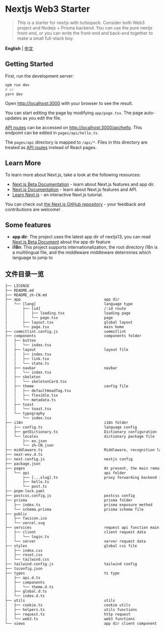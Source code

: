 # Nextjs Web3 Starter

> This is a starter for nextjs with turbopack. Consider both Web3 project and Nodejs + Prisma backend. You can use the pure nextjs front-end, or you can write the front-end and back-end together to make a small full-stack boy.

**English** | [中文](./README.zh-CN.md)

## Getting Started

First, run the development server:

```bash
npm run dev
# or
yarn dev
```

Open [http://localhost:3000](http://localhost:3000) with your browser to see the result.

You can start editing the page by modifying `app/page.tsx`. The page auto-updates as you edit the file.

[API routes](https://nextjs.org/docs/api-routes/introduction) can be accessed on [http://localhost:3000/api/hello](http://localhost:3000/api/hello). This endpoint can be edited in `pages/api/hello.ts`.

The `pages/api` directory is mapped to `/api/*`. Files in this directory are treated as [API routes](https://nextjs.org/docs/api-routes/introduction) instead of React pages.

## Learn More

To learn more about Next.js, take a look at the following resources:

- [Next.js Beta Documentation](https://beta.nextjs.org) - learn about Next.js features and app dir.
- [Next.js Documentation](https://nextjs.org/docs) - learn about Next.js features and API.
- [Learn Next.js](https://nextjs.org/learn) - an interactive Next.js tutorial.

You can check out [the Next.js GitHub repository](https://github.com/vercel/next.js/) - your feedback and contributions are welcome!

## Some features

- **app dir**: The project uses the latest app dir of nextjs13, you can read [Next.js Beta Document](https://beta.nextjs.org) about the app dir feature
- **i18n**: This project supports internationalization, the root directory i18n is a multilingual file, and the middleware middleware determines which language to jump to

## 文件目录一览

```txt
├── LICENSE
├── README.md
├── README_zh-CN.md
├── app                                      app dir
│   └── [lang]                               language type
│       ├── [id]                             /:id route
│       │   ├── loading.tsx                  loading page
│       │   └── page.tsx                     page
│       ├── layout.tsx                       global layout
│       └── page.tsx                         main home
├── commitlint.config.js                     commitlint
├── components                               components folder
│   ├── button
│   │   └── index.tsx
│   ├── layout                               layout file
│   │   ├── index.tsx
│   │   ├── link.tsx
│   │   └── state.ts
│   ├── navbar                               navbar
│   │   └── index.tsx
│   ├── skeleton
│   │   └── skeletonCard.tsx
│   ├── theme                                config file
│   │   ├── defaultHeadTag.tsx
│   │   ├── flexible.tsx
│   │   └── metadata.ts
│   ├── toast
│   │   └── toast.tsx
│   └── typography
│       └── index.tsx
├── i18n                                     i18n folder
│   ├── config.ts                            language config
│   ├── getDictionary.ts                     Dictionary configuration
│   └── locales                              dictionary package file
│       ├── en.json
│       └── zh-CN.json
├── middleware.ts                            Middleware, recognition language jump
├── next-env.d.ts
├── next.config.js                           nextjs config
├── package.json
├── pages                                    At present, the main remaining api is here
│   └── api                                  api folder
│       ├── [...slug].ts                     proxy forwarding backend interface
│       ├── hello.ts
│       └── post.ts
├── pnpm-lock.yaml
├── postcss.config.js                        postcss config
├── prisma                                   prisma folder
│   ├── index.ts                             prisma exposure method
│   └── schema.prisma                        prisma schema file
├── public
│   ├── favicon.ico
│   └── vercel.svg
├── services                                 request api function main directory请求api函数主要目录
│   ├── client                               client request data
│   │   └── login.ts
│   └── server                               server request data
├── styles                                   global css file
│   ├── index.css
│   ├── reset.css
│   └── tailwind.css
├── tailwind.config.js                       tailwind config
├── tsconfig.json
├── types                                    ts type
│   ├── api.d.ts
│   ├── components
│   │   └── theme.d.ts
│   ├── global.d.ts
│   └── index.d.ts
├── utils                                    utils
│   ├── cookie.ts                            cookie utils
│   ├── helpers.ts                           utils functions
│   ├── request.ts                           http request
│   └── web3.ts                              web3 functions
└── views                                    app dir client component
```
